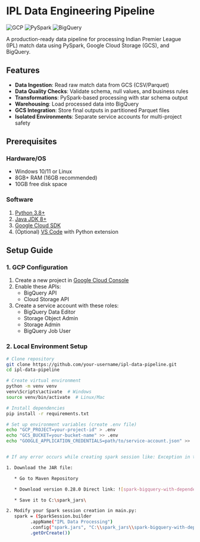 # IPL Data Engineering Pipeline

![GCP](https://img.shields.io/badge/Google_Cloud-4285F4?style=for-the-badge&logo=google-cloud&logoColor=white)
![PySpark](https://img.shields.io/badge/PySpark-E25A1C?style=for-the-badge&logo=apachespark&logoColor=white)
![BigQuery](https://img.shields.io/badge/BigQuery-4285F4?style=for-the-badge&logo=googlecloud&logoColor=white)

A production-ready data pipeline for processing Indian Premier League (IPL) match data using PySpark, Google Cloud Storage (GCS), and BigQuery.

## Features

- **Data Ingestion**: Read raw match data from GCS (CSV/Parquet)
- **Data Quality Checks**: Validate schema, null values, and business rules
- **Transformations**: PySpark-based processing with star schema output
- **Warehousing**: Load processed data into BigQuery
- **GCS Integration**: Store final outputs in partitioned Parquet files
- **Isolated Environments**: Separate service accounts for multi-project safety

## Prerequisites

### Hardware/OS
- Windows 10/11 or Linux
- 8GB+ RAM (16GB recommended)
- 10GB free disk space

### Software
1. [Python 3.8+](https://www.python.org/downloads/)
2. [Java JDK 8+](https://www.oracle.com/java/technologies/javase/jdk11-archive-downloads.html)
3. [Google Cloud SDK](https://cloud.google.com/sdk/docs/install)
4. (Optional) [VS Code](https://code.visualstudio.com/) with Python extension

## Setup Guide

### 1. GCP Configuration
1. Create a new project in [Google Cloud Console](https://console.cloud.google.com/)
2. Enable these APIs:
   - BigQuery API
   - Cloud Storage API
3. Create a service account with these roles:
   - BigQuery Data Editor
   - Storage Object Admin
   - Storage Admin
   - BigQuery Job User

### 2. Local Environment Setup
```bash
# Clone repository
git clone https://github.com/your-username/ipl-data-pipeline.git
cd ipl-data-pipeline

# Create virtual environment
python -m venv venv
venv\Scripts\activate  # Windows
source venv/bin/activate  # Linux/Mac

# Install dependencies
pip install -r requirements.txt

# Set up environment variables (create .env file)
echo "GCP_PROJECT=your-project-id" > .env
echo "GCS_BUCKET=your-bucket-name" >> .env
echo "GOOGLE_APPLICATION_CREDENTIALS=path/to/service-account.json" >> .env


# If any error occurs while creating spark session like: Exception in thread "main" java.lang.RuntimeException: [unresolved dependency: com.google.cloud.spark#spark-bigquery-with-dependencies_2.12;0.28.0: not found]

1. Download the JAR file:

   * Go to Maven Repository

   * Download version 0.28.0 Direct link: ![spark-bigquery-with-dependencies_2.12-0.28.0.jar](spark-bigquery-with-dependencies_2.12-0.28.0.jar)

   * Save it to C:\spark_jars\

2. Modify your Spark session creation in main.py:
   spark = (SparkSession.builder
         .appName("IPL Data Processing")
         .config("spark.jars", "C:\\spark_jars\\spark-bigquery-with-dependencies_2.12-0.28.0.jar")
         .getOrCreate())
